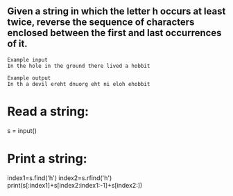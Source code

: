 ## Given a string in which the letter h occurs at least twice, reverse the sequence of characters enclosed between the first and last occurrences of it.
```
Example input
In the hole in the ground there lived a hobbit

Example output
In th a devil ereht dnuorg eht ni eloh ehobbit
```
# Read a string:
s = input()
# Print a string:
index1=s.find('h')
index2=s.rfind('h')
print(s[:index1]+s[index2:index1:-1]+s[index2:])
